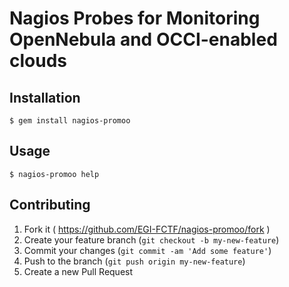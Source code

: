 # Nagios Probes for Monitoring OpenNebula and OCCI-enabled clouds

## Installation

    $ gem install nagios-promoo

## Usage

	$ nagios-promoo help

## Contributing

1. Fork it ( https://github.com/EGI-FCTF/nagios-promoo/fork )
2. Create your feature branch (`git checkout -b my-new-feature`)
3. Commit your changes (`git commit -am 'Add some feature'`)
4. Push to the branch (`git push origin my-new-feature`)
5. Create a new Pull Request
